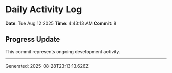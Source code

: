 # Daily Activity Log

**Date**: Tue Aug 12 2025
**Time**: 4:43:13 AM
**Commit**: 8

## Progress Update

This commit represents ongoing development activity.

---
Generated: 2025-08-28T23:13:13.626Z
